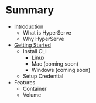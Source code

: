 # Summary

* [Introduction](README.md)
   * What is HyperServe
   * Why HyperServe
* [Getting Started](getting_started.md)
   * Install CLI
       * Linux
       * Mac (coming soon)
       * Windows (coming soon)
   * Setup Credential
* Features
   * Container
   * Volume

